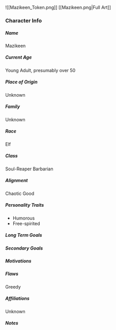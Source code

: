 ![[Mazikeen_Token.png]]
[[Mazikeen.png|Full Art]]
### Character Info

##### Name 
Mazikeen 

##### Current Age
Young Adult, presumably over 50

##### Place of Origin
Unknown

##### Family
Unknown

##### Race
Elf

##### Class
Soul-Reaper Barbarian

##### Alignment
Chaotic Good

##### Personality Traits
- Humorous
- Free-spirited

##### Long Term Goals

##### Secondary Goals

##### Motivations

##### Flaws
Greedy

##### Affiliations
Unknown

##### Notes